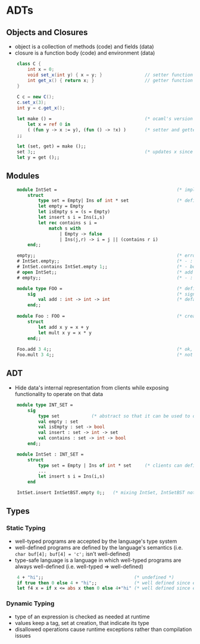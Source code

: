 # ADTs

## Objects and Closures

- object is a collection of methods (code) and fields (data)
- closure is a function body (code) and environment (data)

```java
    class C {                           
        int x = 0;
        void set_x(int y) { x = y; }                // setter function
        int get_x() { return x; }                   // getter function
    }
    
    C c = new C();
    c.set_x(3);
    int y = c.get_x();
```
```ocaml
    let make () =                                   (* ocaml's version of a "constructor" *)
        let x = ref 0 in
        ( (fun y -> x := y), (fun () -> !x) )       (* setter and getter functions *)
    ;;
    
    let (set, get) = make ();;
    set 3;;                                         (* updates x since x is in the environment of the setter closure *)
    let y = get ();;
```

## Modules

```ocaml
    module IntSet =                                             (* implementation of a set *)
        struct
            type set = Empty| Ins of int * set                  (* definition of set data type *)
            let empty = Empty                                   
            let isEmpty s = (s = Empty)                     
            let insert s i = Ins(i,s)
            let rec contains s i =
                match s with
                    | Empty -> false
                    | Ins(j,r) -> i = j || (contains r i)
        end;;
```
```ocaml
    empty;;                                                     (* error: unbound value empty *)
    # IntSet.empty;;                                            (* - : IntSet.set = IntSet.Empty printed out *)
    # IntSet.contains IntSet.empty 1;;                          (* - bool = false is printed out *)
    # open IntSet;;                                             (* add IntSet names to curr scope *)
    # empty;;                                                   (* - : IntSet.Empty printed out *)
```
```ocaml
    module type FOO =                                           (* defines module signature and exposes add function *)
        sig                                                     (* signature names are all caps by convention *)
            val add : int -> int -> int                         (* default signature exposes everything in module *)
        end;;
        
    module Foo : FOO =                                          (* creates a module of the above type *)
        struct
            let add x y = x + y
            let mult x y = x * y
        end;;
    
    Foo.add 3 4;;                                               (* ok, since add is exposed by the type definition *)
    Foo.mult 3 4;;                                              (* not accessible since mult is not exposed *)
```

## ADT

- Hide data's internal representation from clients while exposing functionality to operate on that data

```ocaml
    module type INT_SET =
        sig
            type set            (* abstract so that it can be used to define function signatures but not be exposed *)
            val empty : set
            val isEmpty : set -> bool
            val insert : set -> int -> set
            val contains : set -> int -> bool
        end;;

    module IntSet : INT_SET =
        struct
            type set = Empty | Ins of int * set     (* clients can define their own set data type *)                 
            ...
            let insert s i = Ins(i,s)
        end
```
```ocaml
    IntSet.insert IntSetBST.empty 0;;   (* mixing IntSet, IntSetBST not allowed since they may have different representations *)
```

## Types

### Static Typing
- well-typed programs are accepted by the language's type system
- well-defined programs are defined by the language's semantics (i.e. `char buf[4]; buf[4] = 'c';` isn't well-defined)
- type-safe language is a language in which well-typed programs are always well-defined (i.e. well-typed => well-defined)

```ocaml
    4 + "hi";;                                  (* undefined *)
    if true then 0 else 4 + "hi";;              (* well defined since expression always evaluates to 0, but still rejected by type system *)
    let f4 x = if x <= abs x then 0 else 4+"hi" (* well defined since expression always evaluates to 0, but still rejected by type system *)
```

### Dynamic Typing
- type of an expression is checked as needed at runtime 
- values keep a tag, set at creation, that indicate its type
- disallowed operations cause runtime exceptions rather than compilation issues